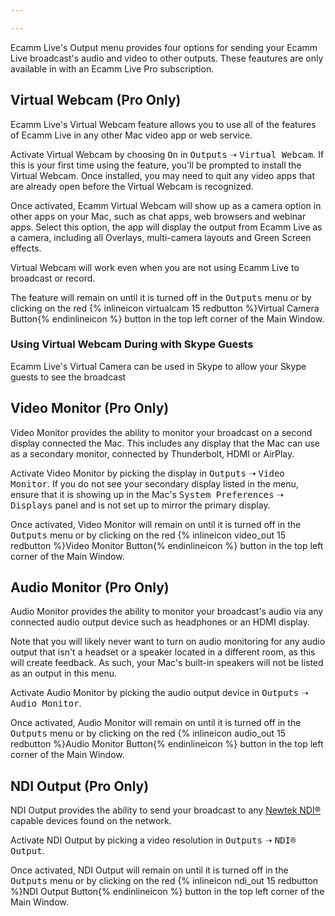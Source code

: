 ```yaml
---

---
```


Ecamm Live's Output menu provides four options for sending your Ecamm Live broadcast's audio and video to other outputs. These feautures are only available in with an Ecamm Live Pro subscription.

## Virtual Webcam (Pro Only)

Ecamm Live's Virtual Webcam feature allows you to use all of the features of Ecamm Live in any other Mac video app or web service. 

Activate Virtual Webcam by choosing <samp>On</samp> in <samp>Outputs</samp> ➝ <samp>Virtual Webcam</samp>. If this is your first time using the feature, you'll be prompted to install the Virtual Webcam. Once installed, you may need to quit any video apps that are already open before the Virtual Webcam is recognized.

Once activated, Ecamm Virtual Webcam will show up as a camera option in other apps on your Mac, such as chat apps, web browsers and webinar apps. Select this option, the app will display the output from Ecamm Live as a camera, including all Overlays, multi-camera layouts and Green Screen effects.

Virtual Webcam will work even when you are not using Ecamm Live to broadcast or record.

The feature will remain on until it is turned off in the <samp>Outputs</samp> menu or by clicking on the red {% inlineicon virtualcam 15 redbutton %}Virtual Camera Button{% endinlineicon %} button in the top left corner of the Main Window.

### Using Virtual Webcam During with Skype Guests

Ecamm Live's Virtual Camera can be used in Skype to allow your Skype guests to see the broadcast 

## Video Monitor (Pro Only)

Video Monitor provides the ability to monitor your broadcast on a second display connected the Mac. This includes any display that the Mac can use as a secondary monitor, connected by Thunderbolt, HDMI or AirPlay.

Activate Video Monitor by picking the display in <samp>Outputs</samp> ➝ <samp>Video Monitor</samp>. If you do not see your secondary display listed in the menu, ensure that it is showing up in the Mac's <samp>System Preferences</samp> ➝ <samp>Displays</samp> panel and is not set up to mirror the primary display.

Once activated, Video Monitor will remain on until it is turned off in the <samp>Outputs</samp> menu or by clicking on the red {% inlineicon video_out 15 redbutton %}Video Monitor Button{% endinlineicon %} button in the top left corner of the Main Window.

## Audio Monitor (Pro Only)

Audio Monitor provides the ability to monitor your broadcast's audio via any connected audio output device such as headphones or an HDMI display. 

Note that you will likely never want to turn on audio monitoring for any audio output that isn't a headset or a speaker located in a different room, as this will create feedback. As such, your Mac's built-in speakers will not be listed as an output in this menu.

Activate Audio Monitor by picking the audio output device in <samp>Outputs</samp> ➝ <samp>Audio Monitor</samp>.

Once activated, Audio Monitor will remain on until it is turned off in the <samp>Outputs</samp> menu or by clicking on the red {% inlineicon audio_out 15 redbutton %}Audio Monitor Button{% endinlineicon %} button in the top left corner of the Main Window.

## NDI Output (Pro Only)

NDI Output provides the ability to send your broadcast to any [Newtek NDI®](https://www.newtek.com/ndi/) capable devices found on the network.

Activate NDI Output by picking a video resolution in <samp>Outputs</samp> ➝ <samp>NDI® Output</samp>.

Once activated, NDI Output will remain on until it is turned off in the <samp>Outputs</samp> menu or by clicking on the red {% inlineicon ndi_out 15 redbutton %}NDI Output Button{% endinlineicon %} button in the top left corner of the Main Window.
